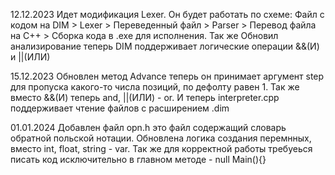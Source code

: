 12.12.2023
Идет модификация Lexer.
Он будет работать по схеме:
Файл с кодом на DIM > Lexer > Переведенный файл > Parser > Перевод файла на C++ > Сборка кода в .exe для исполнения.
Так же Обновил анализирование теперь DIM поддерживает логические операции &&(И) и ||(ИЛИ) 

15.12.2023
Обновлен метод Advance теперь он принимает аргумент step для пропуска какого-то числа позиций, по дефолту равен 1.
Так же вместо &&(И) теперь and, ||(ИЛИ) - or.
И теперь interpreter.cpp поддерживает чтение файлов с расширением .dim

01.01.2024
Добавлен файл opn.h это файл содержащий словарь обратной польской нотации. 
Обновлена логика создания перемнных, вместо int, float, string - var.
Так же для корректной работы требуеься писать код исключительно в главном методе - null Main(){}
